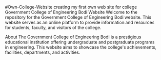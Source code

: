 #Own-College-Website
creating my first own web site for college
Government College of Engineering Bodi Website
Welcome to the repository for the 
Government College of Engineering Bodi website. 
This website serves as an online platform to provide information and 
resources for students, faculty, and visitors of the college.


About
The Government College of Engineering Bodi is a prestigious educational institution offering undergraduate and postgraduate programs in engineering. This website aims to showcase the college's achievements, facilities, departments, and activities.
